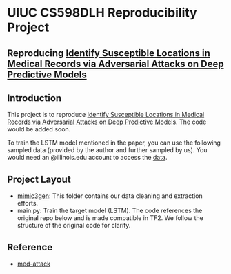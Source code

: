 # UIUC CS598DLH Reproducibility Project

## Reproducing [Identify Susceptible Locations in Medical Records via Adversarial Attacks on Deep Predictive Models](https://arxiv.org/abs/1802.04822)

## Introduction

This project is to reproduce [Identify Susceptible Locations in Medical Records via Adversarial Attacks on Deep Predictive Models](https://arxiv.org/abs/1802.04822). The code would be added soon.

To train the LSTM model mentioned in the paper, you can use the following sampled data (provided by the author and further sampled by us).
You would need an @illinois.edu account to access the [data](https://drive.google.com/file/d/1BPwtfLnRe4bgKQ439eANFxKDvnkzgDNH/view?usp=sharing).

## Project Layout
- [mimic3gen](mimic3gen): This folder contains our data cleaning and extraction efforts. 
- main.py: Train the target model (LSTM). The code references the original repo below and is made compatible in TF2. We follow the structure of the original code for clarity.
  
## Reference

- [med-attack](https://github.com/illidanlab/med-attack)